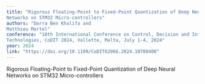 ```yaml
---
title: "Rigorous Floating-Point to Fixed-Point Quantization of Deep Neural
Networks on STM32 Micro-controllers"
authors: "Dorra Ben Khalifa and
Matthieu Martel"
conference: "10th International Conference on Control, Decision and Information
Technologies, CoDIT 2024, Vallette, Malta, July 1-4, 2024"
year: 2024
link: "https://doi.org/10.1109/CoDIT62066.2024.10708400"
---
```


Rigorous Floating-Point to Fixed-Point Quantization of Deep Neural
Networks on STM32 Micro-controllers
